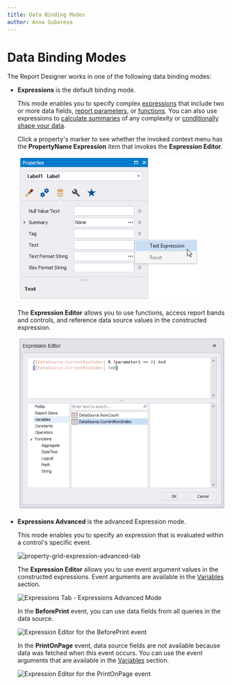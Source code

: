 ```yaml
---
title: Data Binding Modes
author: Anna Gubareva
---
```

# Data Binding Modes

The Report Designer works in one of the following data binding modes:

* **Expressions** is the default binding mode.

    This mode enables you to specify complex [expressions](../use-expressions.md) that include two or more data fields, [report parameters](../shape-report-data/use-report-parameters.md), or [functions](expression-syntax.md). You can also use expressions to [calculate summaries](../shape-report-data/calculate-summaries/calculate-a-summary.md) of any complexity or [conditionally shape your data](../shape-report-data/specify-conditions-for-report-elements.md).

    Click a property's marker to see whether the invoked context menu has the **PropertyName Expression** item that invokes the **Expression Editor**.

    ![Property Marker](../../../../images/eurd-win-binding-modes-property-marker.png)

    The **Expression Editor** allows you to use functions, access report bands and controls, and reference data source values in the constructed expression.

    ![Expression Editor](../../../../images/eurd-win-binding-modes-expression-editor.png)

* **Expressions Advanced** is the advanced Expression mode.

    This mode enables you to specify an expression that is evaluated within a control's specific event.

	![property-grid-expression-advanced-tab](../../../../images/property-grid-expression-advanced-tab131939.png)

    The **Expression Editor** allows you to use event argument values in the constructed expressions. Event arguments are available in the [Variables](expression-syntax.md) section.

    ![Expressions Tab - Expressions Advanced Mode](../../../../images/properties-panel-expressions-advanced.png)

    In the **BeforePrint** event, you can use data fields from all queries in the data source.

    ![Expression Editor for the BeforePrint event](../../../../images/expression-editor-expressions-advanced-beforeprint.png)

    In the **PrintOnPage** event, data source fields are not available because data was fetched when this event occurs. You can use the event arguments that are available in the [Variables](expression-syntax.md) section.

    ![Expression Editor for the PrintOnPage event](../../../../images/expression-editor-expressions-advanced-printonpage.png)
